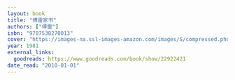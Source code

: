```yaml
---
layout: book
title: "傅雷家书"
authors: ["傅雷"]
isbn: "9787538270013"
cover: "https://images-na.ssl-images-amazon.com/images/S/compressed.photo.goodreads.com/books/1408159546i/22922421.jpg"
year: 1981
external_links:
  goodreads: https://www.goodreads.com/book/show/22922421
date_read: "2010-01-01"
---
```


